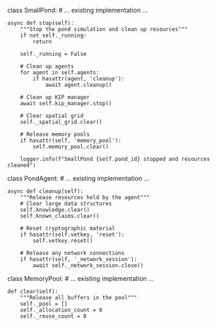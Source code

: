 class SmallPond:
    # ... existing implementation ...
    
    async def stop(self):
        """Stop the pond simulation and clean up resources"""
        if not self._running:
            return
            
        self._running = False
        
        # Clean up agents
        for agent in self.agents:
            if hasattr(agent, 'cleanup'):
                await agent.cleanup()
        
        # Clean up KIP manager
        await self.kip_manager.stop()
        
        # Clear spatial grid
        self._spatial_grid.clear()
        
        # Release memory pools
        if hasattr(self, 'memory_pool'):
            self.memory_pool.clear()
        
        logger.info(f"SmallPond {self.pond_id} stopped and resources cleaned")

class PondAgent:
    # ... existing implementation ...
    
    async def cleanup(self):
        """Release resources held by the agent"""
        # Clear large data structures
        self.knowledge.clear()
        self.known_claims.clear()
        
        # Reset cryptographic material
        if hasattr(self.vetkey, 'reset'):
            self.vetkey.reset()
        
        # Release any network connections
        if hasattr(self, '_network_session'):
            await self._network_session.close()

class MemoryPool:
    # ... existing implementation ...
    
    def clear(self):
        """Release all buffers in the pool"""
        self._pool = []
        self._allocation_count = 0
        self._reuse_count = 0
